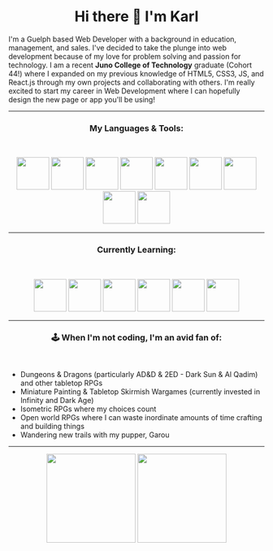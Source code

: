 <h1 align="center">Hi there 👋 I'm Karl</h1>

<p>I'm a Guelph based Web Developer with a background in education, management, and sales. I've decided to take the plunge into web development because of my love for problem solving and passion for technology. I am a recent <strong>Juno College of Technology</strong> graduate (Cohort 44!) where I expanded on my previous knowledge of HTML5, CSS3, JS, and React.js through my own projects and collaborating with others. I'm really excited to start my career in Web Development where I can hopefully design the new page or app you'll be using!</p>

---

<h3 align="center">My Languages & Tools:</h3>
<br/>
<p align="center">
 <img height="64em" src="https://cdn.jsdelivr.net/gh/devicons/devicon/icons/html5/html5-plain-wordmark.svg" />
 <img height="64em" src="https://cdn.jsdelivr.net/gh/devicons/devicon/icons/css3/css3-plain-wordmark.svg" />
 <img height="64em" src="https://cdn.jsdelivr.net/gh/devicons/devicon/icons/javascript/javascript-original.svg" />
 <img height="64em" src="https://cdn.jsdelivr.net/gh/devicons/devicon/icons/sass/sass-original.svg" />
 <img height="64em" src="https://cdn.jsdelivr.net/gh/devicons/devicon/icons/react/react-original-wordmark.svg" />
 <img height="64em" src="https://cdn.jsdelivr.net/gh/devicons/devicon/icons/git/git-plain-wordmark.svg" />
 <img height="64em" src="https://cdn.jsdelivr.net/gh/devicons/devicon/icons/firebase/firebase-plain-wordmark.svg" />
 <img height="64em" src="https://cdn.jsdelivr.net/gh/devicons/devicon/icons/c/c-original.svg" />
 <img height="64em" src="https://cdn.jsdelivr.net/gh/devicons/devicon/icons/bootstrap/bootstrap-plain-wordmark.svg" />
</p>

---

<h3 align="center">Currently Learning:</h3>
<br/>
<p align="center">
 <img height="64em" src="https://cdn.jsdelivr.net/gh/devicons/devicon/icons/mongodb/mongodb-plain-wordmark.svg" />
 <img height="64em" src="https://cdn.jsdelivr.net/gh/devicons/devicon/icons/express/express-original.svg" />
 <img height="64em" src="https://cdn.jsdelivr.net/gh/devicons/devicon/icons/nodejs/nodejs-plain-wordmark.svg" />
 <img height="64em" src="https://cdn.jsdelivr.net/gh/devicons/devicon/icons/nextjs/nextjs-original.svg" />
 <img height="64em" src="https://cdn.jsdelivr.net/gh/devicons/devicon/icons/typescript/typescript-original.svg" />
 <img height="64em" src="https://cdn.jsdelivr.net/gh/devicons/devicon/icons/php/php-plain.svg" />          
</p>

---

<h3 align="center">🕹️ When I'm not coding, I'm an avid fan of:</h3>
<br/>
<ul> 
<li>Dungeons & Dragons (particularly AD&D & 2ED - Dark Sun & Al Qadim) and other tabletop RPGs</li>
<li>Miniature Painting & Tabletop Skirmish Wargames (currently invested in Infinity and Dark Age)</li>
<li>Isometric RPGs where my choices count</li>
<li>Open world RPGs where I can waste inordinate amounts of time crafting and building things</li>
<li>Wandering new trails with my pupper, Garou</li>
</ul>

---

<div align="center">
<img height="175em" src="https://github-readme-stats.vercel.app/api/top-langs/?username=klukreativ&show_icons=true&layout=compact&theme=radical&env=PAT_1"/>
<img height="175em" src="https://github-readme-stats.vercel.app/api?username=klukreativ&show_icons=true&layout=compact&theme=radical&env=PAT_1"/>
</div>
